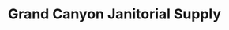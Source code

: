 ---
title: "Grand Canyon Janitorial Supply"
url: /tucson/grand-canyon-janitorial-supply/
shop: doityourself
---